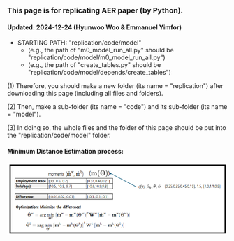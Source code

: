 ### This page is for replicating AER paper (by Python).
#### Updated: 2024-12-24 (Hyunwoo Woo & Emmanuel Yimfor)

- STARTING PATH: "replication/code/model"
  - (e.g., the path of "m0_model_run_all.py" should be "replication/code/model/m0_model_run_all.py")
  - (e.g., the path of "create_tables.py" should be "replication/code/model/depends/create_tables")

(1) Therefore, you should make a new folder (its name = "replication") after downloading this page (including all files and folders).

(2) Then, make a sub-folder (its name = "code") and its sub-folder (its name = "model").

(3) In doing so, the whole files and the folder of this page should be put into the "replication/code/model" folder.

#### Minimum Distance Estimation process:
![Example Image](mde_img.png)
